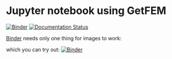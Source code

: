 # Jupyter notebook using GetFEM

[![Binder](https://mybinder.org/badge_logo.svg)](https://mybinder.org/v2/gh/getfem-doc/getfem-examples/master?urlpath=lab)
[![Documentation Status](https://readthedocs.org/projects/getfem-examples/badge/?version=latest)](https://getfem-examples.readthedocs.io/en/latest/?badge=latest)

[Binder](https://mybinder.org) needs only one thing for images to work:

which you can try out: [![Binder](https://mybinder.org/badge_logo.svg)](https://mybinder.org/v2/gh/getfem-doc/getfem-examples/master?urlpath=lab)
